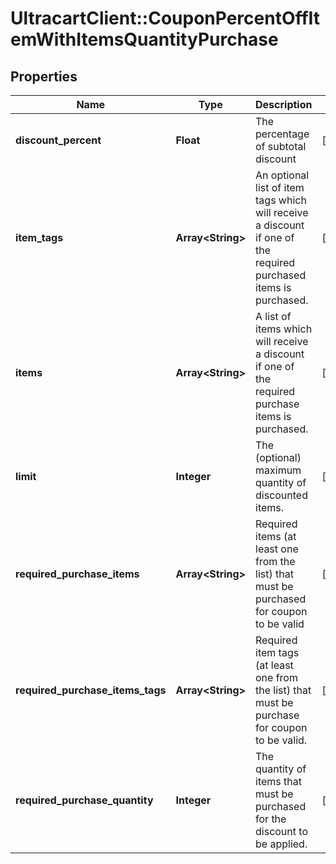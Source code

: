 # UltracartClient::CouponPercentOffItemWithItemsQuantityPurchase

## Properties
Name | Type | Description | Notes
------------ | ------------- | ------------- | -------------
**discount_percent** | **Float** | The percentage of subtotal discount | [optional] 
**item_tags** | **Array&lt;String&gt;** | An optional list of item tags which will receive a discount if one of the required purchased items is purchased. | [optional] 
**items** | **Array&lt;String&gt;** | A list of items which will receive a discount if one of the required purchase items is purchased. | [optional] 
**limit** | **Integer** | The (optional) maximum quantity of discounted items. | [optional] 
**required_purchase_items** | **Array&lt;String&gt;** | Required items (at least one from the list) that must be purchased for coupon to be valid | [optional] 
**required_purchase_items_tags** | **Array&lt;String&gt;** | Required item tags (at least one from the list) that must be purchase for coupon to be valid. | [optional] 
**required_purchase_quantity** | **Integer** | The quantity of items that must be purchased for the discount to be applied. | [optional] 


